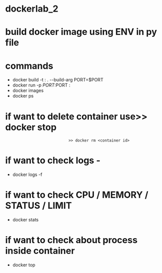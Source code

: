 # dockerlab_2
# build docker image using ENV in py file

# commands
- docker build -t <image-name>:<img-version> . --build-arg PORT=$PORT
- docker run -p $PORT:$PORT <imagename>:<version>
- docker images
- docker ps


# if want to delete container use>> docker stop <container id>
                                >> docker rm <container id>

# if want to check logs -
  - docker logs -f <containerid>

# if want to check CPU / MEMORY / STATUS / LIMIT
- docker stats
# if want to check about process inside container
- docker top <containerid>

